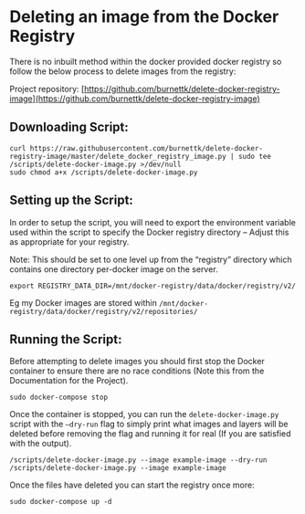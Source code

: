 # Deleting an image from the Docker Registry

There is no inbuilt method within the docker provided docker registry so follow the below process to delete images from the registry:

Project repository: [https://github.com/burnettk/delete-docker-registry-image](https://github.com/burnettk/delete-docker-registry-image)

## Downloading Script:
```
curl https://raw.githubusercontent.com/burnettk/delete-docker-registry-image/master/delete_docker_registry_image.py | sudo tee /scripts/delete-docker-image.py >/dev/null
sudo chmod a+x /scripts/delete-docker-image.py
```

## Setting up the Script:

In order to setup the script, you will need to export the environment variable used within the script to specify the Docker registry directory – Adjust this as appropriate for your registry.

Note: This should be set to one level up from the “registry” directory which contains one directory per-docker image on the server.
```
export REGISTRY_DATA_DIR=/mnt/docker-registry/data/docker/registry/v2/
```

Eg my Docker images are stored within `/mnt/docker-registry/data/docker/registry/v2/repositories/`

## Running the Script:

Before attempting to delete images you should first stop the Docker container to ensure there are no race conditions (Note this from the Documentation for the Project).

```
sudo docker-compose stop
```

Once the container is stopped, you can run the `delete-docker-image.py` script with the `–dry-run` flag to simply print what images and layers will be deleted before removing the flag and running it for real (If you are satisfied with the output).

```
/scripts/delete-docker-image.py --image example-image --dry-run
/scripts/delete-docker-image.py --image example-image
```
Once the files have deleted you can start the registry once more:
```
sudo docker-compose up -d
```
